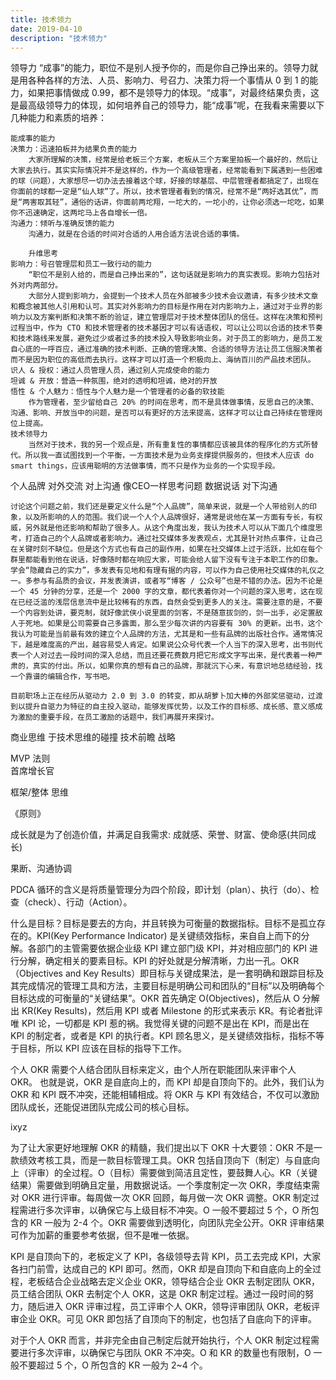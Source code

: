 ```yaml
---
title: 技术领力
date: 2019-04-10
description: "技术领力"
---
```


领导力
	“成事”的能力，职位不是别人授予你的，而是你自己挣出来的。领导力就是用各种各样的方法、人员、影响力、号召力、决策力将一个事情从 0 到 1 的能力，如果把事情做成 0.99，都不是领导力的体现。“成事”，对最终结果负责，这是最高级领导力的体现，如何培养自己的领导力，能“成事”呢，在我看来需要以下几种能力和素质的培养：

	能成事的能力
	决策力：迅速拍板并为结果负责的能力
		大家所理解的决策，经常是给老板三个方案，老板从三个方案里拍板一个最好的，然后让大家去执行。其实实际情况并不是这样的，作为一个高级管理者，经常能看到下属遇到一些困难的球（问题），大家想尽一切办法去接着这个球，好接的球基层、中层管理者都搞定了，出现在你面前的球都一定是“仙人球”了。所以，技术管理者看到的情况，经常不是“两好选其优”，而是“两害取其轻”，通俗的话讲，你面前两坨翔，一坨大的，一坨小的，让你必须选一坨吃，如果你不迅速确定，这两坨马上各自增长一倍。
	沟通力：倾听与准确反馈的能力
		沟通力，就是在合适的时间对合适的人用合适方法说合适的事情。
		
		升维思考
	影响力：号召管理层和员工一致行动的能力
		“职位不是别人给的，而是自己挣出来的”，这句话就是影响力的真实表现。影响力包括对外对内两部分。
		大部分人提到影响力，会提到一个技术人员在外部被多少技术会议邀请，有多少技术文章和概念被其他人引用和认可。其实对外影响力的目标是作用在对内影响力上，通过对于业界的影响力以及方案判断和决策不断的验证，建立管理层对于技术整体团队的信任。这样在决策和预判过程当中，作为 CTO 和技术管理者的技术基因才可以有话语权，可以让公司以合适的技术节奏和技术路线来发展，避免过少或者过多的技术投入导致影响业务。对于员工的影响力，是员工发自心底的一呼百应，通过准确的技术判断、正确的管理决策、合适的领导方法让员工信服决策者而不是因为职位的高低而去执行。这样才可以打造一个积极向上、海纳百川的产品技术团队。
	识人 & 授权：通过人员管理人员，通过别人完成使命的能力
	坦诚 & 开放：营造一种氛围，绝对的透明和坦诚，绝对的开放
	悟性 & 个人魅力：悟性与个人魅力是一个管理者的必备的软技能
		作为管理者，至少留给自己 20% 的时间在思考，而不是具体做事情，反思自己的决策、沟通、影响、开放当中的问题，是否可以有更好的方法来提高，这样才可以让自己持续在管理岗位上提高。
	技术领导力
		当然对于技术，我的另一个观点是，所有重复性的事情都应该被具体的程序化的方式所替代。所以我一直试图找到一个平衡，一方面技术是为业务支撑提供服务的，但技术人应该 do smart things，应该用聪明的方法做事情，而不只是作为业务的一个实现手段。
个人品牌
	对外交流
	对上沟通
		像CEO一样思考问题
		数据说话
	对下沟通
	
	讨论这个问题之前，我们还是要定义什么是“个人品牌”，简单来说，就是一个人带给别人的印象，以及所影响的人的范围。我们说一个人个人品牌很好，通常是说他在某一方面有专长，有权威，另外就是他还影响和帮助了很多人。从这个角度出发，我认为技术人可以从下面几个维度思考，打造自己的个人品牌或者影响力。通过社交媒体多发表观点，尤其是针对热点事件，让自己在关键时刻不缺位。但是这个方式也有自己的副作用，如果在社交媒体上过于活跃，比如在每个群里都能看到他在说话，好像随时都在响应大家，可能会给人留下没有专注于本职工作的印象。学会“隐藏自己的实力”，多发表有见地和有理有据的内容，可以作为自己使用社交媒体的礼仪之一。多参与有品质的会议，并发表演讲，或者写“博客 / 公众号”也是不错的办法。因为不论是一个 45 分钟的分享，还是一个 2000 字的文章，都代表着你对一个问题的深入思考，这在现在已经泛滥的浅层信息流中是比较稀有的东西，自然会受到更多人的关注。需要注意的是，不要一个内容到处讲，要克制，就好像武侠小说里面的剑客，不是随意拔剑的，剑一出手，必定置敌人于死地。如果是公司需要自己多露面，那么至少每次讲的内容要有 30% 的更新。出书，这个我认为可能是当前最有效的建立个人品牌的方法，尤其是和一些有品牌的出版社合作。通常情况下，越是难度高的产出，越容易受人肯定。如果说公众号代表一个人当下的深入思考，出书则代表一个人对过去一段时间的深入总结，而且还要花费数月把它形成文字写出来，是代表着一种严肃的，真实的付出。所以，如果你真的想有自己的品牌，那就沉下心来，有意识地总结经验，找一个靠谱的编辑合作，写书吧。
	
	目前职场上正在经历从驱动力 2.0 到 3.0 的转变，即从胡萝卜加大棒的外部奖惩驱动，过渡到以提升自驱力为特征的自主投入驱动，能够发挥优势，以及工作的目标感、成长感、意义感成为激励的重要手段，在员工激励的话题中，我们再展开来探讨。
	
商业思维
	于技术思维的碰撞
技术前瞻
	战略
	
MVP 法则	
首席增长官

框架/整体 思维

《原则》

成长就是为了创造价值，并满足自我需求: 成就感、荣誉、财富、使命感(共同成长)

果断、沟通协调

PDCA 循环的含义是将质量管理分为四个阶段，即计划（plan）、执行（do）、检查（check）、行动（Action）。



什么是目标？目标是要去的方向，并且转换为可衡量的数据指标。目标不是孤立存在的。KPI(Key Performance Indicator) 是关键绩效指标，来自自上而下的分解。各部门的主管需要依据企业级 KPI 建立部门级 KPI，并对相应部门的 KPI 进行分解，确定相关的要素目标。KPI 的好处就是分解清晰，力出一孔。OKR（Objectives and Key Results）即目标与关键成果法，是一套明确和跟踪目标及其完成情况的管理工具和方法，主要目标是明确公司和团队的“目标”以及明确每个目标达成的可衡量的“关键结果”。OKR 首先确定 O(Objectives)，然后从 O 分解出 KR(Key Results)，然后用 KPI 或者 Milestone 的形式来表示 KR。有论者批评唯 KPI 论，一切都是 KPI 惹的祸。我觉得关键的问题不是出在 KPI，而是出在 KPI 的制定者，或者是 KPI 的执行者。KPI 顾名思义，是关键绩效指标，指标不等于目标，所以 KPI 应该在目标的指导下工作。

个人 OKR 需要个人结合团队目标来定义，由个人所在职能团队来评审个人 OKR。 也就是说，OKR 是自底向上的，而 KPI 却是自顶向下的。此外，我们认为 OKR 和 KPI 既不冲突，还能相辅相成。将 OKR 与 KPI 有效结合，不仅可以激励团队成长，还能促进团队完成公司的核心目标。

ixyz

为了让大家更好地理解 OKR 的精髓，我们提出以下 OKR 十大要领：OKR 不是一款绩效考核工具，而是一款目标管理工具。OKR 包括自顶向下（制定）与自底向上（评审）的全过程。O（目标）需要做到简洁且定性，要鼓舞人心。KR（关键结果）需要做到明确且定量，用数据说话。一个季度制定一次 OKR，季度结束需对 OKR 进行评审。每周做一次 OKR 回顾，每月做一次 OKR 调整。OKR 制定过程需进行多次评审，以确保它与上级目标不冲突。O 一般不要超过 5 个，O 所包含的 KR 一般为 2-4 个。OKR 需要做到透明化，向团队完全公开。OKR 评审结果可作为加薪的重要参考依据，但不是唯一依据。



KPI 是自顶向下的，老板定义了 KPI，各级领导去背 KPI，员工去完成 KPI，大家各扫门前雪，达成自己的 KPI 即可。然而，OKR 却是自顶向下和自底向上的全过程，老板结合企业战略去定义企业 OKR，领导结合企业 OKR 去制定团队 OKR，员工结合团队 OKR 去制定个人 OKR，这是 OKR 制定过程。通过一段时间的努力，随后进入 OKR 评审过程，员工评审个人 OKR，领导评审团队 OKR，老板评审企业 OKR。可见 OKR 即包括了自顶向下的制定，也包括了自底向下的评审。

对于个人 OKR 而言，并非完全由自己制定后就开始执行，个人 OKR 制定过程需要进行多次评审，以确保它与团队 OKR 不冲突。O 和 KR 的数量也有限制，O 一般不要超过 5 个，O 所包含的 KR 一般为 2~4 个。

